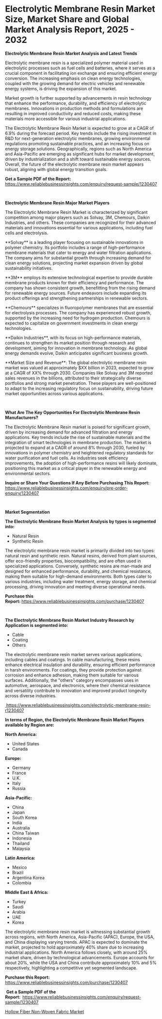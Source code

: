 <p><h1>Electrolytic Membrane Resin Market Size, Market Share and Global Market Analysis Report, 2025 - 2032</h1></p><p><strong>Electrolytic Membrane Resin Market Analysis and Latest Trends</strong></p>
<p><p>Electrolytic membrane resin is a specialized polymer material used in electrolytic processes such as fuel cells and batteries, where it serves as a crucial component in facilitating ion exchange and ensuring efficient energy conversion. The increasing emphasis on clean energy technologies, coupled with the growing demand for electric vehicles and renewable energy systems, is driving the expansion of this market. </p><p>Market growth is further supported by advancements in resin technology that enhance the performance, durability, and efficiency of electrolytic membranes. Innovations in production methods and formulations are resulting in improved conductivity and reduced costs, making these materials more accessible for various industrial applications. </p><p>The Electrolytic Membrane Resin Market is expected to grow at a CAGR of 6.9% during the forecast period. Key trends include the rising investment in R&D for next-generation electrolytic membranes, growing environmental regulations promoting sustainable practices, and an increasing focus on energy storage solutions. Geographically, regions such as North America and Asia-Pacific are emerging as significant hubs for market development, driven by industrialization and a shift toward sustainable energy sources. Overall, the future of the electrolytic membrane resin market appears robust, aligning with global energy transition goals.</p></p>
<p><strong>Get a Sample PDF of the Report:&nbsp;</strong> <a href="https://www.reliablebusinessinsights.com/enquiry/request-sample/1230407?utm_campaign=2209&utm_medium=2&utm_source=Github&utm_content=ia&utm_term=03022025&utm_id=electrolytic-membrane-resin">https://www.reliablebusinessinsights.com/enquiry/request-sample/1230407</a></p>
<p>&nbsp;</p>
<p><strong>Electrolytic Membrane Resin Major Market Players</strong></p>
<p><p>The Electrolytic Membrane Resin Market is characterized by significant competition among major players such as Solvay, 3M, Chemours, Daikin Industries, and others. These companies are recognized for their advanced materials and innovations essential for various applications, including fuel cells and electrolysis.</p><p>**Solvay** is a leading player focusing on sustainable innovations in polymer chemistry. Its portfolio includes a range of high-performance membrane materials that cater to energy and water filtration applications. The company aims for substantial growth through increasing demand for clean energy solutions, projecting market expansion driven by global sustainability initiatives.</p><p>**3M** employs its extensive technological expertise to provide durable membrane products known for their efficiency and performance. The company has shown consistent growth, benefitting from the rising demand for renewable energy sources. Future endeavors include expanding its product offerings and strengthening partnerships in renewable sectors.</p><p>**Chemours** specializes in fluoropolymer membranes that are essential for electrolysis processes. The company has experienced robust growth, supported by the increasing need for hydrogen production. Chemours is expected to capitalize on government investments in clean energy technologies.</p><p>**Daikin Industries**, with its focus on high-performance materials, continues to strengthen its market position through research and development, aiming for innovation in membrane technology. As global energy demands evolve, Daikin anticipates significant business growth.</p><p>**Market Size and Revenue**: The global electrolytic membrane resin market was valued at approximately $XX billion in 2023, expected to grow at a CAGR of XX% through 2030. Companies like Solvay and 3M reported sales revenues in the billions, attributed to their strategically diverse portfolios and strong market penetration. These players are well-positioned to adapt to the increasing regulatory focus on sustainability, driving future market opportunities across various applications.</p></p>
<p>&nbsp;</p>
<p><strong>What Are The Key Opportunities For Electrolytic Membrane Resin Manufacturers?</strong></p>
<p><p>The Electrolytic Membrane Resin market is poised for significant growth, driven by increasing demand for advanced filtration and energy applications. Key trends include the rise of sustainable materials and the integration of smart technologies in membrane production. The market is projected to expand at a CAGR of around 8% through 2030, fueled by innovations in polymer chemistry and heightened regulatory standards for water purification and fuel cells. As industries seek efficiency improvements, the adoption of high-performance resins will likely dominate, positioning this market as a critical player in the renewable energy and environmental sectors.</p></p>
<p><strong>Inquire or Share Your Questions If Any Before Purchasing This Report:</strong> <a href="https://www.reliablebusinessinsights.com/enquiry/pre-order-enquiry/1230407?utm_campaign=2209&utm_medium=2&utm_source=Github&utm_content=ia&utm_term=03022025&utm_id=electrolytic-membrane-resin">https://www.reliablebusinessinsights.com/enquiry/pre-order-enquiry/1230407</a></p>
<p>&nbsp;</p>
<p><strong>Market Segmentation</strong></p>
<p><strong>The Electrolytic Membrane Resin Market Analysis by types is segmented into:</strong></p>
<p><ul><li>Natural Resin</li><li>Synthetic Resin</li></ul></p>
<p><p>The electrolytic membrane resin market is primarily divided into two types: natural resin and synthetic resin. Natural resins, derived from plant sources, offer eco-friendly properties, biocompatibility, and are often used in specialized applications. Conversely, synthetic resins are man-made and designed for enhanced performance, durability, and chemical resistance, making them suitable for high-demand environments. Both types cater to various industries, including water treatment, energy storage, and chemical processing, driving innovation and meeting diverse operational needs.</p></p>
<p><strong>Purchase this Report:&nbsp;</strong><a href="https://www.reliablebusinessinsights.com/purchase/1230407?utm_campaign=2209&utm_medium=2&utm_source=Github&utm_content=ia&utm_term=03022025&utm_id=electrolytic-membrane-resin">https://www.reliablebusinessinsights.com/purchase/1230407</a></p>
<p>&nbsp;</p>
<p><strong>The Electrolytic Membrane Resin Market Industry Research by Application is segmented into:</strong></p>
<p><ul><li>Cable</li><li>Coating</li><li>Others</li></ul></p>
<p><p>The electrolytic membrane resin market serves various applications, including cables and coatings. In cable manufacturing, these resins enhance electrical insulation and durability, ensuring efficient performance in harsh environments. For coatings, they provide protection against corrosion and enhance adhesion, making them suitable for various surfaces. Additionally, the "others" category encompasses uses in automotive, aerospace, and electronics, where their chemical resistance and versatility contribute to innovation and improved product longevity across diverse industries.</p></p>
<p><a href="https://www.reliablebusinessinsights.com/electrolytic-membrane-resin-r1230407?utm_campaign=2209&utm_medium=2&utm_source=Github&utm_content=ia&utm_term=03022025&utm_id=electrolytic-membrane-resin">&nbsp;https://www.reliablebusinessinsights.com/electrolytic-membrane-resin-r1230407</a></p>
<p><strong>In terms of Region, the Electrolytic Membrane Resin Market Players available by Region are:</strong></p>
<p>
    <p> <strong> North America: </strong>
        <ul>
            <li>United States</li>
            <li>Canada</li>
        </ul>
        </p> 
    <p> <strong> Europe: </strong>
        <ul>
            <li>Germany</li>
            <li>France</li>
            <li>U.K.</li>
            <li>Italy</li>
            <li>Russia</li>
        </ul>
        </p> 
    <p> <strong> Asia-Pacific: </strong>
        <ul>
            <li>China</li>
            <li>Japan</li>
            <li>South Korea</li>
            <li>India</li>
            <li>Australia</li>
            <li>China Taiwan</li>
            <li>Indonesia</li>
            <li>Thailand</li>
            <li>Malaysia</li>
        </ul>
        </p> 
    <p> <strong> Latin America: </strong>
        <ul>
            <li>Mexico</li>
            <li>Brazil</li>
            <li>Argentina Korea</li>
            <li>Colombia</li>
        </ul>
        </p> 
    <p> <strong> Middle East & Africa: </strong>
        <ul>
            <li>Turkey</li>
            <li>Saudi</li>
            <li>Arabia</li>
            <li>UAE</li>
            <li>Korea</li>
        </ul>
    </p>
    </p>
<p><p>The electrolytic membrane resin market is witnessing substantial growth across regions, with North America, Asia-Pacific (APAC), Europe, the USA, and China displaying varying trends. APAC is expected to dominate the market, projected to hold approximately 40% share due to increasing industrial applications. North America follows closely, with around 25% market share, driven by technological advancements. Europe accounts for about 20%, while the USA and China contribute approximately 10% and 5% respectively, highlighting a competitive yet segmented landscape.</p></p>
<p><strong>Purchase this Report: </strong><a href="https://www.reliablebusinessinsights.com/purchase/1230407?utm_campaign=2209&utm_medium=2&utm_source=Github&utm_content=ia&utm_term=03022025&utm_id=electrolytic-membrane-resin">https://www.reliablebusinessinsights.com/purchase/1230407</a></p>
<p>&nbsp;<strong>Get a Sample PDF of the Report:&nbsp;&nbsp;</strong><a href="https://www.reliablebusinessinsights.com/enquiry/request-sample/1230407?utm_campaign=2209&utm_medium=2&utm_source=Github&utm_content=ia&utm_term=03022025&utm_id=electrolytic-membrane-resin">https://www.reliablebusinessinsights.com/enquiry/request-sample/1230407</a></p>
<p><strong></strong></p>
<p><p><a href="https://github.com/kbollin866/Market-Research-Report-List-1/blob/main/hollow-fiber-non-woven-fabric-market.md?utm_campaign=2209&utm_medium=2&utm_source=Github&utm_content=ia&utm_term=03022025&utm_id=electrolytic-membrane-resin">Hollow Fiber Non-Woven Fabric Market</a></p></p>